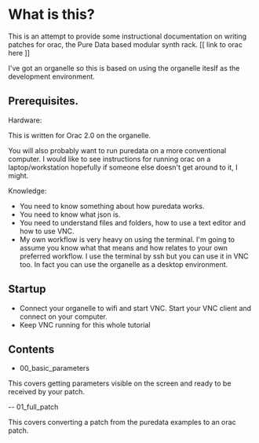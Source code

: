 # What is this?

This is an attempt to provide some instructional documentation on writing patches for orac, the Pure Data based modular synth rack. [[ link to orac here ]]

I've got an organelle so this is based on using the organelle iteslf as the development environment.

## Prerequisites.

Hardware: 

This is written for Orac 2.0 on the organelle.

You will also probably want to run puredata on a more conventional computer.  I would like to see instructions for running orac on a laptop/workstation hopefully if someone else doesn't get around to it, I might.

Knowledge:

* You need to know something about how puredata works.
* You need to know what json is.
* You need to understand files and folders, how to use a text editor and how to use VNC.
* My own workflow is very heavy on using the terminal.  I'm going to assume you know what that means and how relates to your own preferred workflow.  I use the terminal by ssh but you can use it in VNC too.  In fact you can use the organelle as a desktop environment.

## Startup

* Connect your organelle to wifi and start VNC.  Start your VNC client and connect on your computer.
* Keep VNC running for this whole tutorial

## Contents

- 00_basic_parameters

This covers getting parameters visible on the screen and ready to be received by your patch.

-- 01_full_patch

This covers converting a patch from the puredata examples to an orac patch.
